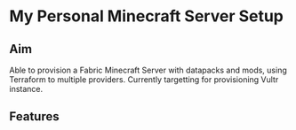 # My Personal Minecraft Server Setup

## Aim

Able to provision a Fabric Minecraft Server with datapacks and mods, using Terraform to multiple providers. Currently targetting for provisioning Vultr instance.

## Features
